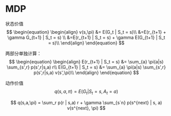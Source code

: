 # MDP

状态价值
$$
\begin{equation}
\begin{align}
v(s,\pi) &= E(G_t | S_t = s)\\
&=E(r_{t+1} + \gamma G_{t+1} | S_t = s)  \\ 
&=E(r_{t+1} | S_t = s) + \gamma E(G_{t+1} | S_t = s)\\
\end{align}   
\end{equation}
$$

两部分单独计算：
$$
\begin{equation}
\begin{align}
E(r_{t+1} | S_t = s) &= \sum_{a} \pi(a|s) \sum_{s',r} p(s',r|s,a) r\\
E(G_{t+1} | S_t = s) &= \sum_{a} \pi(a|s) \sum_{s',r} p(s',r|s,a) v(s',\pi)\\
\end{align}
\end{equation}
$$

动作价值
$$
q(s,a,\pi) = E(G_t | S_t = s, A_t = a)
$$

$$
q(s,a,\pi) = \sum_r p(r | s,a) r + \gamma \sum_{s`n} p(s^{next} | s, a) v(s^{next}, \pi)
$$